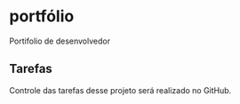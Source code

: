 # portfólio
Portifolio de desenvolvedor
## Tarefas
Controle das tarefas desse projeto será realizado no GitHub.
